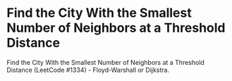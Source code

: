 # Find the City With the Smallest Number of Neighbors at a Threshold Distance

Find the City With the Smallest Number of Neighbors at a Threshold Distance (LeetCode #1334) - Floyd-Warshall or Dijkstra.
